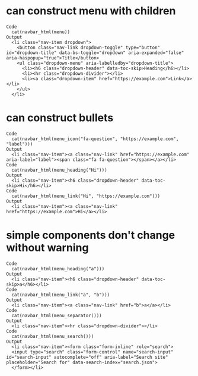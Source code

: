 # can construct menu with children

    Code
      cat(navbar_html(menu))
    Output
      <li class="nav-item dropdown">
        <button class="nav-link dropdown-toggle" type="button" id="dropdown-title" data-bs-toggle="dropdown" aria-expanded="false" aria-haspopup="true">Title</button>
        <ul class="dropdown-menu" aria-labelledby="dropdown-title">
          <li><h6 class="dropdown-header" data-toc-skip>Heading</h6></li>
          <li><hr class="dropdown-divider"></li>
          <li><a class="dropdown-item" href="https://example.com">Link</a></li>
        </ul>
      </li>

# can construct bullets

    Code
      cat(navbar_html(menu_icon("fa-question", "https://example.com", "label")))
    Output
      <li class="nav-item"><a class="nav-link" href="https://example.com" aria-label="label"><span class="fa fa-question"></span></a></li>
    Code
      cat(navbar_html(menu_heading("Hi")))
    Output
      <li class="nav-item"><h6 class="dropdown-header" data-toc-skip>Hi</h6></li>
    Code
      cat(navbar_html(menu_link("Hi", "https://example.com")))
    Output
      <li class="nav-item"><a class="nav-link" href="https://example.com">Hi</a></li>

# simple components don't change without warning

    Code
      cat(navbar_html(menu_heading("a")))
    Output
      <li class="nav-item"><h6 class="dropdown-header" data-toc-skip>a</h6></li>
    Code
      cat(navbar_html(menu_link("a", "b")))
    Output
      <li class="nav-item"><a class="nav-link" href="b">a</a></li>
    Code
      cat(navbar_html(menu_separator()))
    Output
      <li class="nav-item"><hr class="dropdown-divider"></li>
    Code
      cat(navbar_html(menu_search()))
    Output
      <li class="nav-item"><form class="form-inline" role="search">
      <input type="search" class="form-control" name="search-input" id="search-input" autocomplete="off" aria-label="Search site" placeholder="Search for" data-search-index="search.json">
      </form></li>

